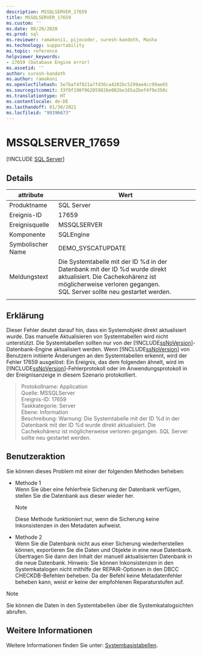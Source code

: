 ```yaml
---
description: MSSQLSERVER_17659
title: MSSQLSERVER_17659
ms.custom: ''
ms.date: 08/20/2020
ms.prod: sql
ms.reviewer: ramakoni1, pijocoder, suresh-kandoth, Masha
ms.technology: supportability
ms.topic: reference
helpviewer_keywords:
- 17659 (Database Engine error)
ms.assetid: ''
author: suresh-kandoth
ms.author: ramakoni
ms.openlocfilehash: 5e7baf4f821a7fd36ca4202bc5299ae4cc99ae65
ms.sourcegitcommit: 33f0f190f962059826e002be165a2bef4f9e350c
ms.translationtype: HT
ms.contentlocale: de-DE
ms.lasthandoff: 01/30/2021
ms.locfileid: "99196673"
---
```

# <a name="mssqlserver_17659"></a>MSSQLSERVER_17659
 [!INCLUDE [SQL Server](../../includes/applies-to-version/sqlserver.md)]

## <a name="details"></a>Details

|attribute|Wert|
|---|---|
|Produktname|SQL Server|
|Ereignis-ID|17659|
|Ereignisquelle|MSSQLSERVER|
|Komponente|SQLEngine|
|Symbolischer Name|DEMO_SYSCATUPDATE|
|Meldungstext|Die Systemtabelle mit der ID \%d in der Datenbank mit der ID \%d wurde direkt aktualisiert. Die Cachekohärenz ist möglicherweise verloren gegangen. <br/> SQL Server sollte neu gestartet werden.|
||

## <a name="explanation"></a>Erklärung

Dieser Fehler deutet darauf hin, dass ein Systemobjekt direkt aktualisiert wurde. Das manuelle Aktualisieren von Systemtabellen wird nicht unterstützt. Die Systemtabellen sollten nur von der [!INCLUDE[ssNoVersion](../../includes/ssnoversion-md.md)]-Datenbank-Engine aktualisiert werden. Wenn [!INCLUDE[ssNoVersion](../../includes/ssnoversion-md.md)] von Benutzern initiierte Änderungen an den Systemtabellen erkennt, wird der Fehler 17659 ausgelöst: Ein Ereignis, das dem folgenden ähnelt, wird im [!INCLUDE[ssNoVersion](../../includes/ssnoversion-md.md)]-Fehlerprotokoll oder im Anwendungsprotokoll in der Ereignisanzeige in diesem Szenario protokolliert.

> Protokollname: Application  
Quelle: MSSQLServer  
Ereignis-ID: 17659  
Taskkategorie: Server  
Ebene: Information  
Beschreibung: Warnung: Die Systemtabelle mit der ID \%d in der Datenbank mit der ID %d wurde direkt aktualisiert. Die Cachekohärenz ist möglicherweise verloren gegangen. SQL Server sollte neu gestartet werden.

## <a name="user-action"></a>Benutzeraktion

Sie können dieses Problem mit einer der folgenden Methoden beheben:

- Methode 1  
    Wenn Sie über eine fehlerfreie Sicherung der Datenbank verfügen, stellen Sie die Datenbank aus dieser wieder her.  
    > [!NOTE]
    > Diese Methode funktioniert nur, wenn die Sicherung keine Inkonsistenzen in den Metadaten aufweist.  

- Methode 2  
    Wenn Sie die Datenbank nicht aus einer Sicherung wiederherstellen können, exportieren Sie die Daten und Objekte in eine neue Datenbank. Übertragen Sie dann den Inhalt der manuell aktualisierten Datenbank in die neue Datenbank. Hinweis: Sie können Inkonsistenzen in den Systemkatalogen nicht mithilfe der REPAIR-Optionen in den DBCC CHECKDB-Befehlen beheben. Da der Befehl keine Metadatenfehler beheben kann, weist er keine der empfohlenen Reparaturstufen auf.

> [!NOTE]
> Sie können die Daten in den Systemtabellen über die Systemkatalogsichten abrufen.

## <a name="more-information"></a>Weitere Informationen

Weitere Informationen finden Sie unter: [Systembasistabellen](../system-tables/system-base-tables.md).